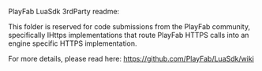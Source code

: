 PlayFab LuaSdk 3rdParty readme:

This folder is reserved for code submissions from the PlayFab community, specifically IHttps implementations that route PlayFab HTTPS calls into an engine specific HTTPS implementation.

For more details, please read here:
https://github.com/PlayFab/LuaSdk/wiki
